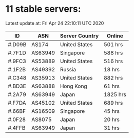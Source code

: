 # 11 stable servers:

Latest update at: Fri Apr 24 22:10:11 UTC 2020

| ID | ASN | Server Country | Online |
| -- | --- | -------------- | ------ |
| #.D09B | AS174 | United States | 501 hrs |
| #.7F1D | AS63949 | Singapore | 588 hrs |
| #.9FC3 | AS53889 | United States | 516 hrs |
| #.1F2B | AS49392 | Russia | 18 hrs |
| #.C348 | AS35913 | United States | 882 hrs |
| #.BD3E | AS63888 | Hong Kong | 61 hrs |
| #.2A79 | AS63949 | Japan | 1825 hrs |
| #.F7DA | AS45102 | United States | 689 hrs |
| #.66BF | AS16509 | Singapore | 45 hrs |
| #.0F28 | AS8075 | Japan | 20 hrs |
| #.4FFB | AS63949 | Japan | 31 hrs |

